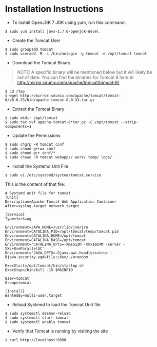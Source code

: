 # Installation Instructions

* To install OpenJDK 7 JDK using yum, run this command:

```
$ sudo yum install java-1.7.0-openjdk-devel
```

* Create the Tomcat User

```
$ sudo groupadd tomcat
$ sudo useradd -M -s /bin/nologin -g tomcat -d /opt/tomcat tomcat
```

* Download the Tomcat Binary

> NOTE: A specific binary will be mentioned below but it will likely be out of date. You can find the binaries for Tomcat 8 here at http://mirror.sdunix.com/apache/tomcat/tomcat-8/

```
$ cd /tmp
$ wget http://mirror.sdunix.com/apache/tomcat/tomcat-8/v8.0.33/bin/apache-tomcat-8.0.33.tar.gz
```

* Extract the Tomcat Binary

```
$ sudo mkdir /opt/tomcat
$ sudo tar xvf apache-tomcat-8*tar.gz -C /opt/tomcat --strip-components=1
```

* Update the Permissions

```
$ sudo chgrp -R tomcat conf
$ sudo chmod g+rwx conf
$ sudo chmod g+r conf/*
$ sudo chown -R tomcat webapps/ work/ temp/ logs/
```

* Install the Systemd Unit File

```
$ sudo vi /etc/systemd/system/tomcat.service
```

This is the content of that file:

```
# Systemd unit file for tomcat
[Unit]
Description=Apache Tomcat Web Application Container
After=syslog.target network.target

[Service]
Type=forking

Environment=JAVA_HOME=/usr/lib/jvm/jre
Environment=CATALINA_PID=/opt/tomcat/temp/tomcat.pid
Environment=CATALINA_HOME=/opt/tomcat
Environment=CATALINA_BASE=/opt/tomcat
Environment='CATALINA_OPTS=-Xms512M -Xmx1024M -server -XX:+UseParallelGC'
Environment='JAVA_OPTS=-Djava.awt.headless=true -Djava.security.egd=file:/dev/./urandom'

ExecStart=/opt/tomcat/bin/startup.sh
ExecStop=/bin/kill -15 $MAINPID

User=tomcat
Group=tomcat

[Install]
WantedBy=multi-user.target
```

* Reload Systemd to load the Tomcat Unit file

```
$ sudo systemctl daemon-reload
$ sudo systemctl start tomcat
$ sudo systemctl enable tomcat
```

* Verify that Tomcat is running by visiting the site

```
$ curl http://localhost:8080
```
